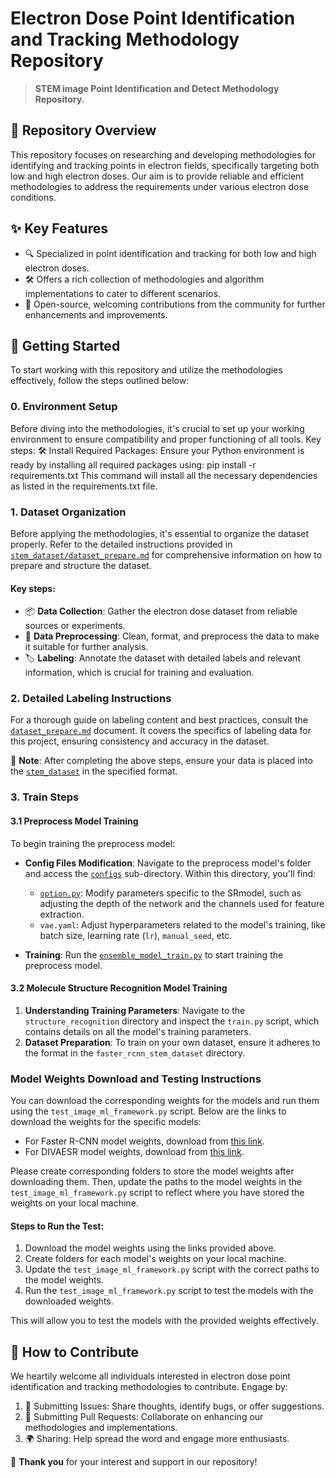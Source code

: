 # Electron Dose Point Identification and Tracking Methodology Repository

> **STEM image Point Identification and Detect Methodology Repository.**

## 📌 Repository Overview

This repository focuses on researching and developing methodologies for identifying and tracking points in electron fields, specifically targeting both low and high electron doses. Our aim is to provide reliable and efficient methodologies to address the requirements under various electron dose conditions.

## ✨ Key Features

- 🔍 Specialized in point identification and tracking for both low and high electron doses.
- 🛠 Offers a rich collection of methodologies and algorithm implementations to cater to different scenarios.
- 🤝 Open-source, welcoming contributions from the community for further enhancements and improvements.

## 🚀 Getting Started

To start working with this repository and utilize the methodologies effectively, follow the steps outlined below:

### 0. Environment Setup
Before diving into the methodologies, it's crucial to set up your working environment to ensure compatibility and proper functioning of all tools.
Key steps:
🛠 Install Required Packages: Ensure your Python environment is ready by installing all required packages using: pip install -r requirements.txt
This command will install all the necessary dependencies as listed in the requirements.txt file. 

### 1. Dataset Organization

Before applying the methodologies, it's essential to organize the dataset properly. Refer to the detailed instructions provided in [`stem_dataset/dataset_prepare.md`](./stem_dataset/dataset_prepare.md) for comprehensive information on how to prepare and structure the dataset.

#### Key steps:

- 📦 **Data Collection**: Gather the electron dose dataset from reliable sources or experiments.
- 🧹 **Data Preprocessing**: Clean, format, and preprocess the data to make it suitable for further analysis.
- 🏷 **Labeling**: Annotate the dataset with detailed labels and relevant information, which is crucial for training and evaluation.

### 2. Detailed Labeling Instructions

For a thorough guide on labeling content and best practices, consult the [`dataset_prepare.md`](./stem_dataset/dataset_prepare.md) document. It covers the specifics of labeling data for this project, ensuring consistency and accuracy in the dataset.

📝 **Note**: After completing the above steps, ensure your data is placed into the [`stem_dataset`](./stem_dataset/) in the specified format.

### 3. Train Steps

#### 3.1 Preprocess Model Training 

To begin training the preprocess model:

- **Config Files Modification**: Navigate to the preprocess model's folder and access the [`configs`](./preprocess_model/configs) sub-directory. Within this directory, you'll find:

  - [`option.py`](./preprocess_model/configs/option.py): Modify parameters specific to the SRmodel, such as adjusting the depth of the network and the channels used for feature extraction.
  - `vae.yaml`: Adjust hyperparameters related to the model's training, like batch size, learning rate (`lr`), `manual_seed`, etc.

- **Training**: Run the [`ensemble_model_train.py`](./ensemble_model_train.py) to start training the preprocess model.

#### 3.2 Molecule Structure Recognition Model Training

1. **Understanding Training Parameters**: Navigate to the `structure_recognition` directory and inspect the `train.py` script, which contains details on all the model's training parameters.
2. **Dataset Preparation**: To train on your own dataset, ensure it adheres to the format in the `faster_rcnn_stem_dataset` directory.

### Model Weights Download and Testing Instructions

You can download the corresponding weights for the models and run them using the `test_image_ml_framework.py` script. Below are the links to download the weights for the specific models:

- For Faster R-CNN model weights, download from [this link](https://drive.google.com/drive/folders/1P60SL8MKod3kxL4OmkqVlzCfrLXydZgl?usp=sharing).
- For DIVAESR model weights, download from [this link](https://drive.google.com/drive/folders/1TG5OyvcmJ9sTD_H7OAC8U3ue36ZF8V2u?usp=sharing).

Please create corresponding folders to store the model weights after downloading them. Then, update the paths to the model weights in the `test_image_ml_framework.py` script to reflect where you have stored the weights on your local machine.

#### Steps to Run the Test:

1. Download the model weights using the links provided above.
2. Create folders for each model's weights on your local machine.
3. Update the `test_image_ml_framework.py` script with the correct paths to the model weights.
4. Run the `test_image_ml_framework.py` script to test the models with the downloaded weights.

This will allow you to test the models with the provided weights effectively.

## 🤲 How to Contribute

We heartily welcome all individuals interested in electron dose point identification and tracking methodologies to contribute. Engage by:

1. 🐞 Submitting Issues: Share thoughts, identify bugs, or offer suggestions.
2. 🔄 Submitting Pull Requests: Collaborate on enhancing our methodologies and implementations.
3. 🌍 Sharing: Help spread the word and engage more enthusiasts.

🙏 **Thank you** for your interest and support in our repository!
